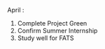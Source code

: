 April :
1. Complete Project Green 
2. Confirm Summer Internship 
3. Study well for FATS
<!--
**ByteSurfer23/ByteSurfer23** is a ✨ _special_ ✨ repository because its `README.md` (this file) appears on your GitHub profile.

Here are some ideas to get you started:
-->

